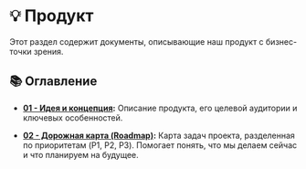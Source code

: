 # 💡 Продукт

Этот раздел содержит документы, описывающие наш продукт с бизнес-точки зрения.

## 📚 Оглавление

- **[01 - Идея и концепция](./01-idea.md):**
  Описание продукта, его целевой аудитории и ключевых особенностей.

- **[02 - Дорожная карта (Roadmap)](./02-roadmap.md):**
  Карта задач проекта, разделенная по приоритетам (P1, P2, P3). Помогает понять, что мы делаем сейчас и что планируем на будущее.
